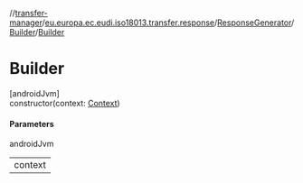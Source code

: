 //[transfer-manager](../../../../index.md)/[eu.europa.ec.eudi.iso18013.transfer.response](../../index.md)/[ResponseGenerator](../index.md)/[Builder](index.md)/[Builder](-builder.md)

# Builder

[androidJvm]\
constructor(context: [Context](https://developer.android.com/reference/kotlin/android/content/Context.html))

#### Parameters

androidJvm

| |
|---|
| context |
